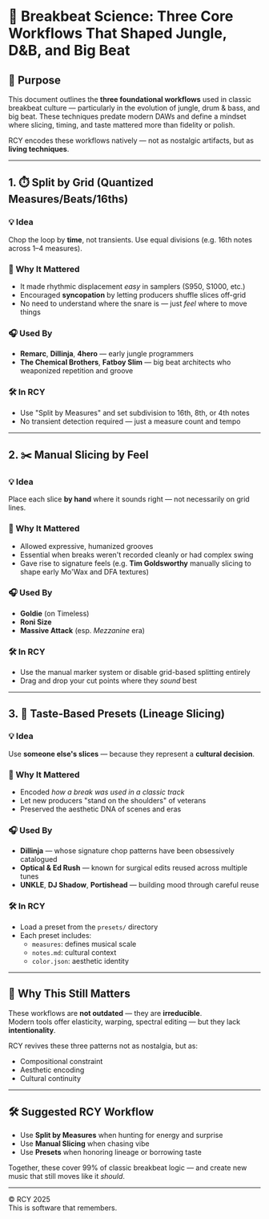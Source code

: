 # 🥁 Breakbeat Science: Three Core Workflows That Shaped Jungle, D&B, and Big Beat

## 🎯 Purpose

This document outlines the **three foundational workflows** used in classic breakbeat culture — particularly in the evolution of jungle, drum & bass, and big beat. These techniques predate modern DAWs and define a mindset where slicing, timing, and taste mattered more than fidelity or polish.

RCY encodes these workflows natively — not as nostalgic artifacts, but as **living techniques**.

---

## 1. ⏱️ Split by Grid (Quantized Measures/Beats/16ths)

### 💡 Idea
Chop the loop by **time**, not transients. Use equal divisions (e.g. 16th notes across 1–4 measures).

### 🧠 Why It Mattered
- It made rhythmic displacement *easy* in samplers (S950, S1000, etc.)
- Encouraged **syncopation** by letting producers shuffle slices off-grid
- No need to understand where the snare is — just *feel* where to move things

### 🎧 Used By
- **Remarc**, **Dillinja**, **4hero** — early jungle programmers
- **The Chemical Brothers**, **Fatboy Slim** — big beat architects who weaponized repetition and groove

### 🛠️ In RCY
- Use "Split by Measures" and set subdivision to 16th, 8th, or 4th notes
- No transient detection required — just a measure count and tempo

---

## 2. ✂️ Manual Slicing by Feel

### 💡 Idea
Place each slice **by hand** where it sounds right — not necessarily on grid lines.

### 🧠 Why It Mattered
- Allowed expressive, humanized grooves
- Essential when breaks weren't recorded cleanly or had complex swing
- Gave rise to signature feels (e.g. **Tim Goldsworthy** manually slicing to shape early Mo'Wax and DFA textures)

### 🎧 Used By
- **Goldie** (on Timeless)
- **Roni Size**
- **Massive Attack** (esp. *Mezzanine* era)

### 🛠️ In RCY
- Use the manual marker system or disable grid-based splitting entirely
- Drag and drop your cut points where they *sound* best

---

## 3. 🧬 Taste-Based Presets (Lineage Slicing)

### 💡 Idea
Use **someone else's slices** — because they represent a **cultural decision**.

### 🧠 Why It Mattered
- Encoded *how a break was used in a classic track*
- Let new producers "stand on the shoulders" of veterans
- Preserved the aesthetic DNA of scenes and eras

### 🎧 Used By
- **Dillinja** — whose signature chop patterns have been obsessively catalogued
- **Optical & Ed Rush** — known for surgical edits reused across multiple tunes
- **UNKLE**, **DJ Shadow**, **Portishead** — building mood through careful reuse

### 🛠️ In RCY
- Load a preset from the `presets/` directory
- Each preset includes:
  - `measures`: defines musical scale
  - `notes.md`: cultural context
  - `color.json`: aesthetic identity

---

## 🔁 Why This Still Matters

These workflows are **not outdated** — they are **irreducible**.  
Modern tools offer elasticity, warping, spectral editing — but they lack **intentionality**.

RCY revives these three patterns not as nostalgia, but as:
- Compositional constraint
- Aesthetic encoding
- Cultural continuity

---

## 🛠 Suggested RCY Workflow

- Use **Split by Measures** when hunting for energy and surprise
- Use **Manual Slicing** when chasing vibe
- Use **Presets** when honoring lineage or borrowing taste

Together, these cover 99% of classic breakbeat logic — and create new music that still moves like it *should*.

---

© RCY 2025  
This is software that remembers.